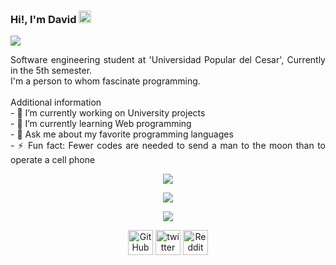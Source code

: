 ### Hi!, I'm David <img src="https://user-images.githubusercontent.com/79340743/162650994-6456efad-4f5e-4784-9715-429c9fd7a753.gif" width="20"/>
<img src="https://user-images.githubusercontent.com/79340743/162651439-7769de9e-4f08-4ab5-b36b-90456fc3950a.jpg"/>

<p align="justify"> 
Software engineering student at 'Universidad Popular del Cesar', Currently in the 5th semester. <br>
I'm a person to whom fascinate programming. <br><br>
Additional information<br>
- 🔭 I’m currently working on University projects <br>
- 🌱 I’m currently learning Web programming <br>
- 💬 Ask me about my favorite programming languages <br>
- ⚡ Fun fact: Fewer codes are needed to send a man to the moon than to operate a cell phone <br>
  
</p>


<p align="center"> 
<img src="https://github-readme-stats.vercel.app/api?username=davidravelou&amp;show_icons=true&amp;theme=dracula&amp;include_all_commits=true&amp;count_private=true" style="max-width: 100%;"/>
</p>

<p align="center"> 
<img src="https://metrics.lecoq.io/DavidRaveloU" /> 
</p>

<p align="center"> 
<img src="https://user-images.githubusercontent.com/79340743/162651521-9677ec3f-92c3-4aac-a679-55a07804e6e7.svg"/> 
</p>

<p align="center"> 
<a href="https://github.com/DavidRavelo" target="_blank"><img src="https://cdn.jsdelivr.net/npm/simple-icons@3.0.1/icons/github.svg" alt='GitHub' height='40'></a> 
<a href="https://twitter.com/DavidRavelo" target="_blank"><img src="https://cdn.jsdelivr.net/npm/simple-icons@3.0.1/icons/twitter.svg" alt='twitter' height='40'></a>
<a href="https://www.reddit.com/user/DavidRavelo" target="_blank"><img src="https://cdn.jsdelivr.net/npm/simple-icons@3.0.1/icons/reddit.svg" alt='Reddit' height='40'></a>
</p>

